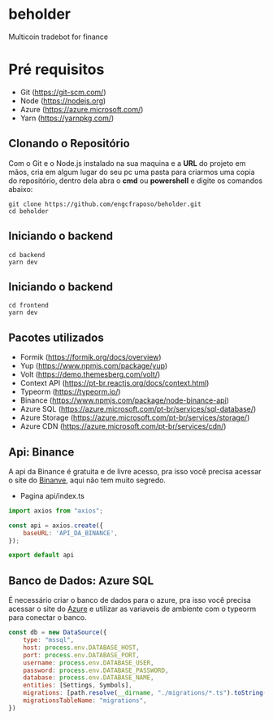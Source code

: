 # beholder
Multicoin tradebot for finance

# Pré requisitos

- Git (https://git-scm.com/)
- Node (https://nodejs.org)
- Azure (https://azure.microsoft.com/)
- Yarn (https://yarnpkg.com/)

## Clonando o Repositório ##
Com o Git e o Node.js instalado na sua maquina e a **URL** do projeto em mãos, cria em algum lugar do seu pc uma pasta para criarmos uma copia do repositório, dentro dela abra o **cmd** ou **powershell** e digite os comandos abaixo:
```
git clone https://github.com/engcfraposo/beholder.git
cd beholder
```

## Iniciando o backend ##

```
cd backend
yarn dev
```

## Iniciando o backend ##

```
cd frontend
yarn dev
```

## Pacotes utilizados ##

- Formik (https://formik.org/docs/overview)
- Yup (https://www.npmjs.com/package/yup)
- Volt (https://demo.themesberg.com/volt/)
- Context API (https://pt-br.reactjs.org/docs/context.html)
- Typeorm (https://typeorm.io/)
- Binance (https://www.npmjs.com/package/node-binance-api)
- Azure SQL (https://azure.microsoft.com/pt-br/services/sql-database/)
- Azure Storage (https://azure.microsoft.com/pt-br/services/storage/)
- Azure CDN (https://azure.microsoft.com/pt-br/services/cdn/)

## Api: Binance ##
A api da Binance é gratuita e de livre acesso, pra isso você precisa acessar o site do [Binanve](https://www.binance.com/), aqui não tem muito segredo.

- Pagina api/index.ts
```js
import axios from "axios";

const api = axios.create({
    baseURL: 'API_DA_BINANCE',
});

export default api
```

## Banco de Dados: Azure SQL  ##
É necessário criar o banco de dados para o azure, pra isso você precisa acessar o site do [Azure](https://azure.microsoft.com/) e utilizar as variaveis de ambiente com o typeorm para conectar o banco.

```js
const db = new DataSource({
    type: "mssql",
    host: process.env.DATABASE_HOST,
    port: process.env.DATABASE_PORT,
    username: process.env.DATABASE_USER,
    password: process.env.DATABASE_PASSWORD,
    database: process.env.DATABASE_NAME,
    entities: [Settings, Symbols],
    migrations: [path.resolve(__dirname, "./migrations/*.ts").toString()],
    migrationsTableName: "migrations",
})
```
